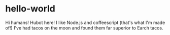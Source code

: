 # hello-world
Hi humans!
Hubot here! I like Node.js and coffeescript (that's what I'm made of!)
I've had tacos on the moon and found them far superior to Earch tacos.
